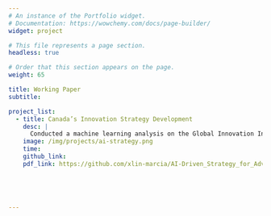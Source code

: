 ```yaml
---
# An instance of the Portfolio widget.
# Documentation: https://wowchemy.com/docs/page-builder/
widget: project

# This file represents a page section.
headless: true

# Order that this section appears on the page.
weight: 65

title: Working Paper
subtitle: 

project_list:
  - title: Canada’s Innovation Strategy Development
    desc: |
      Conducted a machine learning analysis on the Global Innovation Index, translating insights from top-performing countries into strategic recommendations aimed at elevating Canada’s innovation rank. By training regression models and evaluating critical feature coefficients, I provided data-backed guidance to support policy-makers and business leaders in fostering economic growth and innovation competitiveness.
    image: /img/projects/ai-strategy.png
    time: 
    github_link: 
    pdf_link: https://github.com/xlin-marcia/AI-Driven_Strategy_for_Advancing_Canadian-Innovation_Index/blob/main/Group%202%20Course%20Project%20Report.pdf
      




---
```



